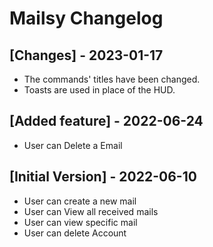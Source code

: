 # Mailsy Changelog

## [Changes] - 2023-01-17
 - The commands' titles have been changed.
 - Toasts are used in place of the HUD.

## [Added feature] - 2022-06-24

- User can Delete a Email

## [Initial Version] - 2022-06-10

- User can create a new mail
- User can View all received mails
- User can view specific mail
- User can delete Account
